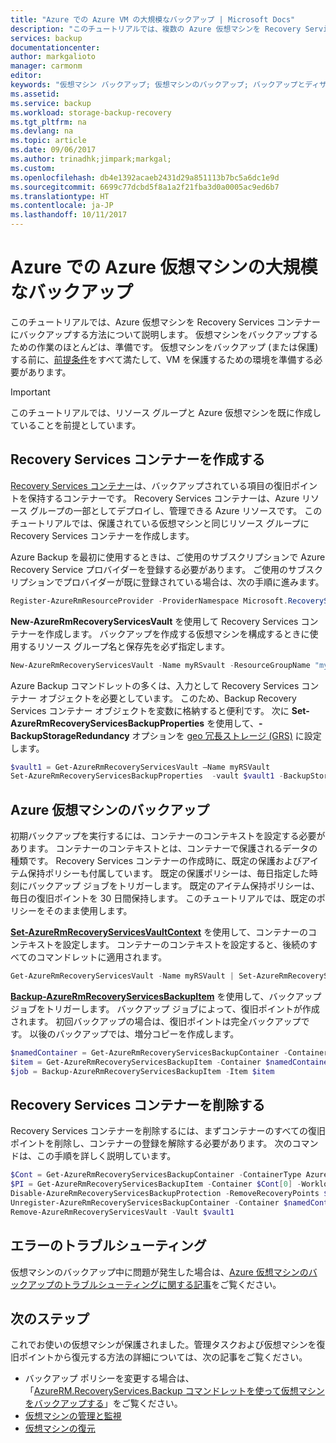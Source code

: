 ```yaml
---
title: "Azure での Azure VM の大規模なバックアップ | Microsoft Docs"
description: "このチュートリアルでは、複数の Azure 仮想マシンを Recovery Services コンテナーにバックアップする方法について説明します。"
services: backup
documentationcenter: 
author: markgalioto
manager: carmonm
editor: 
keywords: "仮想マシン バックアップ; 仮想マシンのバックアップ; バックアップとディザスター リカバリー"
ms.assetid: 
ms.service: backup
ms.workload: storage-backup-recovery
ms.tgt_pltfrm: na
ms.devlang: na
ms.topic: article
ms.date: 09/06/2017
ms.author: trinadhk;jimpark;markgal;
ms.custom: 
ms.openlocfilehash: db4e1392acaeb2431d29a851113b7bc5a6dc1e9d
ms.sourcegitcommit: 6699c77dcbd5f8a1a2f21fba3d0a0005ac9ed6b7
ms.translationtype: HT
ms.contentlocale: ja-JP
ms.lasthandoff: 10/11/2017
---
```

# <a name="back-up-azure-virtual-machines-in-azure-at-scale"></a>Azure での Azure 仮想マシンの大規模なバックアップ

このチュートリアルでは、Azure 仮想マシンを Recovery Services コンテナーにバックアップする方法について説明します。 仮想マシンをバックアップするための作業のほとんどは、準備です。 仮想マシンをバックアップ (または保護) する前に、[前提条件](backup-azure-arm-vms-prepare.md)をすべて満たして、VM を保護するための環境を準備する必要があります。 

> [!IMPORTANT]
> このチュートリアルでは、リソース グループと Azure 仮想マシンを既に作成していることを前提としています。

## <a name="create-a-recovery-services-vault"></a>Recovery Services コンテナーを作成する

[Recovery Services コンテナー](backup-azure-recovery-services-vault-overview.md)は、バックアップされている項目の復旧ポイントを保持するコンテナーです。 Recovery Services コンテナーは、Azure リソース グループの一部としてデプロイし、管理できる Azure リソースです。 このチュートリアルでは、保護されている仮想マシンと同じリソース グループに Recovery Services コンテナーを作成します。


Azure Backup を最初に使用するときは、ご使用のサブスクリプションで Azure Recovery Service プロバイダーを登録する必要があります。 ご使用のサブスクリプションでプロバイダーが既に登録されている場合は、次の手順に進みます。

```powershell
Register-AzureRmResourceProvider -ProviderNamespace Microsoft.RecoveryServices
```

**New-AzureRmRecoveryServicesVault** を使用して Recovery Services コンテナーを作成します。 バックアップを作成する仮想マシンを構成するときに使用するリソース グループ名と保存先を必ず指定します。 

```powershell
New-AzureRmRecoveryServicesVault -Name myRSvault -ResourceGroupName "myResourceGroup" -Location "EastUS"
```

Azure Backup コマンドレットの多くは、入力として Recovery Services コンテナー オブジェクトを必要としています。 このため、Backup Recovery Services コンテナー オブジェクトを変数に格納すると便利です。 次に **Set-AzureRmRecoveryServicesBackupProperties** を使用して、**-BackupStorageRedundancy** オプションを [geo 冗長ストレージ (GRS)](../storage/common/storage-redundancy.md#geo-redundant-storage) に設定します。 

```powershell
$vault1 = Get-AzureRmRecoveryServicesVault –Name myRSVault
Set-AzureRmRecoveryServicesBackupProperties  -vault $vault1 -BackupStorageRedundancy GeoRedundant
```

## <a name="back-up-azure-virtual-machines"></a>Azure 仮想マシンのバックアップ

初期バックアップを実行するには、コンテナーのコンテキストを設定する必要があります。 コンテナーのコンテキストとは、コンテナーで保護されるデータの種類です。 Recovery Services コンテナーの作成時に、既定の保護およびアイテム保持ポリシーも付属しています。 既定の保護ポリシーは、毎日指定した時刻にバックアップ ジョブをトリガーします。 既定のアイテム保持ポリシーは、毎日の復旧ポイントを 30 日間保持します。 このチュートリアルでは、既定のポリシーをそのまま使用します。 

**[Set-AzureRmRecoveryServicesVaultContext](https://docs.microsoft.com/powershell/module/azurerm.recoveryservices/set-azurermrecoveryservicesvaultcontext)** を使用して、コンテナーのコンテキストを設定します。 コンテナーのコンテキストを設定すると、後続のすべてのコマンドレットに適用されます。 

```powershell
Get-AzureRmRecoveryServicesVault -Name myRSVault | Set-AzureRmRecoveryServicesVaultContext
```

**[Backup-AzureRmRecoveryServicesBackupItem](https://docs.microsoft.com/powershell/module/azurerm.recoveryservices.backup/backup-azurermrecoveryservicesbackupitem)** を使用して、バックアップ ジョブをトリガーします。 バックアップ ジョブによって、復旧ポイントが作成されます。 初回バックアップの場合は、復旧ポイントは完全バックアップです。 以後のバックアップでは、増分コピーを作成します。

```powershell
$namedContainer = Get-AzureRmRecoveryServicesBackupContainer -ContainerType AzureVM -Status Registered -FriendlyName "V2VM"
$item = Get-AzureRmRecoveryServicesBackupItem -Container $namedContainer -WorkloadType AzureVM
$job = Backup-AzureRmRecoveryServicesBackupItem -Item $item
```

## <a name="delete-the-recovery-services-vault"></a>Recovery Services コンテナーを削除する

Recovery Services コンテナーを削除するには、まずコンテナーのすべての復旧ポイントを削除し、コンテナーの登録を解除する必要があります。 次のコマンドは、この手順を詳しく説明しています。 


```powershell
$Cont = Get-AzureRmRecoveryServicesBackupContainer -ContainerType AzureVM -Status Registered
$PI = Get-AzureRmRecoveryServicesBackupItem -Container $Cont[0] -WorkloadType AzureVm
Disable-AzureRmRecoveryServicesBackupProtection -RemoveRecoveryPoints $PI[0]
Unregister-AzureRmRecoveryServicesBackupContainer -Container $namedContainer
Remove-AzureRmRecoveryServicesVault -Vault $vault1
```

## <a name="troubleshooting-errors"></a>エラーのトラブルシューティング
仮想マシンのバックアップ中に問題が発生した場合は、[Azure 仮想マシンのバックアップのトラブルシューティングに関する記事](backup-azure-vms-troubleshoot.md)をご覧ください。

## <a name="next-steps"></a>次のステップ
これでお使いの仮想マシンが保護されました。管理タスクおよび仮想マシンを復旧ポイントから復元する方法の詳細については、次の記事をご覧ください。

* バックアップ ポリシーを変更する場合は、「[AzureRM.RecoveryServices.Backup コマンドレットを使って仮想マシンをバックアップする](backup-azure-vms-automation.md#create-a-protection-policy)」をご覧ください。
* [仮想マシンの管理と監視](backup-azure-manage-vms.md)
* [仮想マシンの復元](backup-azure-arm-restore-vms.md)
